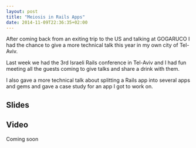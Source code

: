 ```yaml
---
layout: post
title: "Meiosis in Rails Apps"
date: 2014-11-09T22:36:35+02:00
---
```


After coming back from an exiting trip to the US and talking at GOGARUCO I had the chance to give a more technical talk this year in my own city of Tel-Aviv.

<!--more-->

Last week we had the 3rd Israeli Rails conference in Tel-Aviv and I had fun meeting all the guests coming to give talks and share a drink with them.

I also gave a more technical talk about splitting a Rails app into several apps and gems and gave a case study for an app I got to work on.

## Slides
<script async class="speakerdeck-embed" data-id="79566940449b013247e31e66e8a60207" data-ratio="1.33333333333333" src="//speakerdeck.com/assets/embed.js"></script>


## Video
Coming soon

